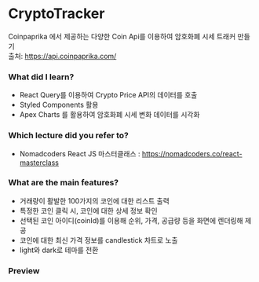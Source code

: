 # CryptoTracker

Coinpaprika 에서 제공하는 다양한 Coin Api를 이용하여 암호화폐 시세 트래커 만들기 <br/>
출처: https://api.coinpaprika.com/

### What did I learn?

- React Query를 이용하여 Crypto Price API의 데이터를 호출
- Styled Components 활용
- Apex Charts 를 활용하여 암호화폐 시세 변화 데이터를 시각화

### Which lecture did you refer to?

- Nomadcoders React JS 마스터클래스 : https://nomadcoders.co/react-masterclass

### What are the main features?

- 거래량이 활발한 100가지의 코인에 대한 리스트 출력
- 특정한 코인 클릭 시, 코인에 대한 상세 정보 확인
- 선택된 코인 아이디(coinId)를 이용해 순위, 가격, 공급량 등을 화면에 렌더링해 제공
- 코인에 대한 최신 가격 정보를 candlestick 차트로 노출
- light와 dark로 테마를 전환

### Preview
